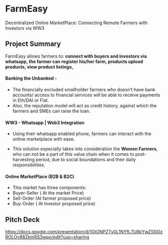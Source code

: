 # FarmEasy
Decentralized Online MarketPlace: Connecting Remote Farmers with Investors via WW3 

## Project Summary

FarmEasy allows farmers to: 
**connect with buyers and investors via whatsapp, the farmer can register his/her farm, products upload products, view product listings,**

#### Banking the Unbanked - 

* The financially excluded smallholder farmers who doesn’t have bank accounts/ access to financial services will be able to receive payments in Eth/DAI or Fiat. 
* Also, the reputation model will act as credit history, against which the farmers and SMEs can raise the loan. 

####  WW3 - Whatsapp | Web3 Integration 

* Using their whatsapp enabled phone, farmers can interact with the online marketplace with ease.

* This solution especially takes into consideration the **Women Farmers**, who can not be a part of this value chain when it comes to post-harvesting period, due to social boundations and their daily responsibilities.

#### Online MarketPlace (B2B & B2C) 

* This market has three components: 
* Buyer-Seller ( At the market Price)
* Sell-Order (At farmer proposed price)
* Buy-Order ( At Investor proposed price)



## Pitch Deck

https://docs.google.com/presentation/d/1GtONPZTy0L1NYfL7U8kYwZS5l0zROLOv88ZkmRS3wpo/edit?usp=sharing
